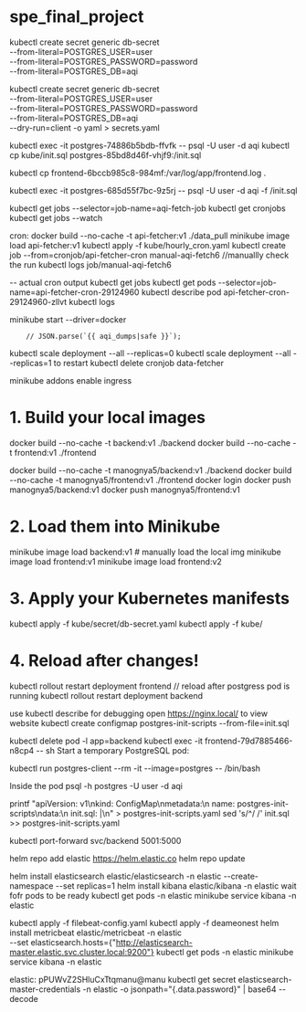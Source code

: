 # spe_final_project

kubectl create secret generic db-secret \
  --from-literal=POSTGRES_USER=user \
  --from-literal=POSTGRES_PASSWORD=password \
  --from-literal=POSTGRES_DB=aqi

kubectl create secret generic db-secret \
  --from-literal=POSTGRES_USER=user \
  --from-literal=POSTGRES_PASSWORD=password \
  --from-literal=POSTGRES_DB=aqi \
  --dry-run=client -o yaml > secrets.yaml

kubectl exec -it postgres-74886b5bdb-ffvfk -- psql -U user -d aqi
kubectl cp kube/init.sql postgres-85bd8d46f-vhjf9:/init.sql

kubectl cp frontend-6bccb985c8-984mf:/var/log/app/frontend.log .

kubectl exec -it postgres-685d55f7bc-9z5rj -- psql -U user -d aqi -f /init.sql

kubectl get jobs --selector=job-name=aqi-fetch-job
kubectl get cronjobs
kubectl get jobs --watch

cron:
docker build --no-cache -t api-fetcher:v1 ./data_pull
minikube image load api-fetcher:v1
kubectl apply -f kube/hourly_cron.yaml
kubectl create job --from=cronjob/api-fetcher-cron manual-aqi-fetch6 //manuallly check the run
kubectl logs job/manual-aqi-fetch6

-- actual cron output
kubectl get jobs
kubectl get pods --selector=job-name=api-fetcher-cron-29124960
kubectl describe pod api-fetcher-cron-29124960-zllvt
kubectl logs

minikube start --driver=docker

        // JSON.parse(`{{ aqi_dumps|safe }}`);

kubectl scale deployment --all --replicas=0
kubectl scale deployment --all --replicas=1 to restart
kubectl delete cronjob data-fetcher



minikube addons enable ingress
# 1. Build your local images
docker build --no-cache -t backend:v1 ./backend
docker build --no-cache -t frontend:v1 ./frontend

docker build --no-cache -t manognya5/backend:v1 ./backend
docker build --no-cache -t manognya5/frontend:v1 ./frontend
docker login
docker push manognya5/backend:v1
docker push manognya5/frontend:v1





# 2. Load them into Minikube
minikube image load backend:v1 # manually load the local img
minikube image load frontend:v1
minikube image load frontend:v2

# 3. Apply your Kubernetes manifests
kubectl apply -f kube/secret/db-secret.yaml
kubectl apply -f kube/

# 4. Reload after changes!
kubectl rollout restart deployment frontend // reload after postgress pod is running
kubectl rollout restart deployment backend

use kubectl describe <pod> for debugging
open https://nginx.local/ to view website
kubectl create configmap postgres-init-scripts --from-file=init.sql

kubectl delete pod -l app=backend
kubectl exec -it frontend-79d7885466-n8cp4 -- sh
Start a temporary PostgreSQL pod:

kubectl run postgres-client --rm -it --image=postgres -- /bin/bash

Inside the pod
psql -h postgres -U user -d aqi

printf "apiVersion: v1\nkind: ConfigMap\nmetadata:\n  name: postgres-init-scripts\ndata:\n  init.sql: |\n" > postgres-init-scripts.yaml
sed 's/^/    /' init.sql >> postgres-init-scripts.yaml

kubectl port-forward svc/backend 5001:5000


helm repo add elastic https://helm.elastic.co
helm repo update

helm install elasticsearch elastic/elasticsearch -n elastic --create-namespace --set replicas=1
helm install kibana elastic/kibana -n elastic
wait fofr pods to be ready
kubectl get pods -n elastic
minikube service kibana -n elastic

kubectl apply -f filebeat-config.yaml
kubectl apply -f deameonest
helm install metricbeat elastic/metricbeat -n elastic \
  --set elasticsearch.hosts={"http://elasticsearch-master.elastic.svc.cluster.local:9200"}
kubectl get pods -n elastic
minikube service kibana -n elastic


elastic: pPUWvZ2SHluCxTtqmanu@manu
kubectl get secret elasticsearch-master-credentials -n elastic -o jsonpath="{.data.password}" | base64 --decode




